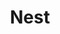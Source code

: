 ---
pid: llb13
title: Nest
location_transcription: Anywhere?
coordinates: "[-75.173028196429, 39.960510617799]"
zipcode: '19130'
gen_neighborhood: North Philadelphia
neighborhood: Art Museum,Francisville
outside_phl: 
age: '29'
age_range: 20-29
instagram: 
image_file_name: llb_13.jpg
proposal_transcription: |-
  -Made of stick + branches -30ft. -eggs
  Semi-interactive. People can walk in, sit, + explore
topic: Animals
topic_summary: '0'
type: Interactive
keywords_other: 
credit: 
image_labels: 
twitter: dbrist
facebook: 
permalink: "/monuments/llb13/"
layout: item-page
---